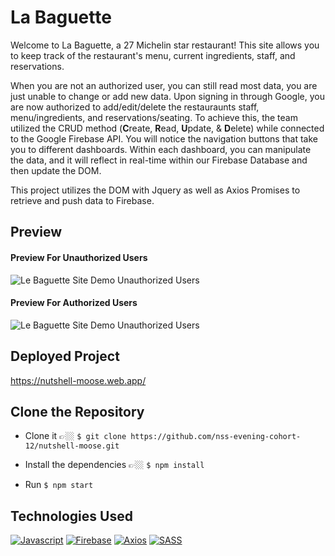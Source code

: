 # La Baguette

Welcome to La Baguette, a 27 Michelin star restaurant! This site allows you to keep track of the restaurant's menu, current ingredients, staff, and reservations.

When you are not an authorized user, you can still read most data, you are just unable to change or add new data.
Upon signing in through Google, you are now authorized to add/edit/delete the restauraunts staff, menu/ingredients, and reservations/seating.
To achieve this, the team utilized the CRUD method (**C**reate, **R**ead, **U**pdate, & **D**elete) while connected to the Google Firebase API. You will notice the navigation buttons that take you to different dashboards. Within each dashboard, you can manipulate the data, and it will reflect in real-time within our Firebase Database and then update the DOM.

This project utilizes the DOM with Jquery as well as Axios Promises to retrieve and push data to Firebase.

## Preview

#### Preview For Unauthorized Users
![Le Baguette Site Demo Unauthorized Users](./screenshots/le-baguette-site-demo-1.gif)

#### Preview For Authorized Users
![Le Baguette Site Demo Unauthorized Users](./screenshots/le-baguette-site-demo-2.gif)

## Deployed Project

https://nutshell-moose.web.app/

## Clone the Repository
- Clone it 👉🏼 `$ git clone https://github.com/nss-evening-cohort-12/nutshell-moose.git`

- Install the dependencies 👉🏼 `$ npm install`

- Run `$ npm start`

## Technologies Used
[![Javascript](https://img.shields.io/badge/-Javascript-2c9fcc?style=flat-square)](#) [![Firebase](https://img.shields.io/badge/-Firebase-2c9fcc?style=flat-square)](#) [![Axios](https://img.shields.io/badge/-Axios-2c9fcc?style=flat-square)](#) [![SASS](https://img.shields.io/badge/-SASS-2c9fcc?style=flat-square)](#)
